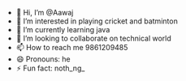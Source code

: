 - 👋 Hi, I’m @Aawaj
- 👀 I’m interested in playing  cricket and batminton
- 🌱 I’m currently learning java
- 💞️ I’m looking to collaborate on technical world
- 📫 How to reach me 9861209485
- 😄 Pronouns: he
- ⚡ Fun fact: noth_ng_

<!---
Aawaj12/Aawaj12 is a ✨ special ✨ repository because its `README.md` (this file) appears on your GitHub profile.
You can click the Preview link to take a look at your changes.
--->
